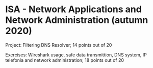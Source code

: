 # ISA - Network Applications and Network Administration (autumn 2020)
Project: Filtering DNS Resolver; 14 points out of 20

Exercises: Wireshark usage, safe data transmittion, DNS system, IP telefonia and network administration; 18 points out of 20
